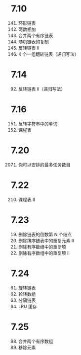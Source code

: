 # 7.10
141. 环形链表
2. 两数相加
21. 合并两个有序链表
138. 随机链表的复制
92. 反转链表 II
25. K 个一组翻转链表（递归写法）

# 7.14
92. 反转链表 II（递归写法）

# 7.16
151. 反转字符串中的单词
207. 课程表

# 7.20
2071. 你可以安排的最多任务数目

# 7.22
210. 课程表 II

# 7.23
19. 删除链表的倒数第 N 个结点
82. 删除排序链表中的重复元素 II
26. 删除有序数组中的重复项
80. 删除有序数组中的重复项 II

# 7.24
61. 旋转链表
189. 轮转数组
86. 分隔链表
146. LRU 缓存

# 7.25
88. 合并两个有序数组
27. 移除元素